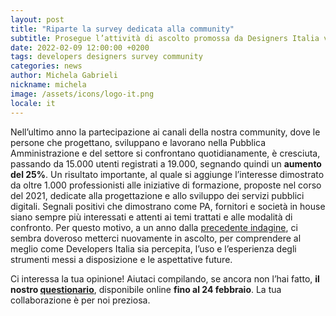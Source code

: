 ```yaml
---
layout: post
title: "Riparte la survey dedicata alla community"
subtitle: Prosegue l’attività di ascolto promossa da Designers Italia verso progettisti, sviluppatori e funzionari della PA
date: 2022-02-09 12:00:00 +0200
tags: developers designers survey community
categories: news
author: Michela Gabrieli
nickname: michela
image: /assets/icons/logo-it.png
locale: it
---
```


Nell’ultimo anno la partecipazione ai canali della nostra community, dove le persone che progettano, sviluppano e lavorano nella Pubblica Amministrazione e del settore si confrontano quotidianamente, è cresciuta, passando da 15.000 utenti registrati a 19.000, segnando quindi un **aumento del 25%**. Un risultato importante, al quale si aggiunge l’interesse dimostrato da oltre 1.000 professionisti alle iniziative di formazione, proposte nel corso del 2021, dedicate alla progettazione e allo sviluppo dei servizi pubblici digitali. Segnali positivi che dimostrano come PA, fornitori e società in house siano sempre più interessati e attenti ai temi trattati e alle modalità di confronto.
Per questo motivo, a un anno dalla [precedente indagine](https://medium.com/designers-italia/il-valore-della-community-per-designers-italia-e-developers-italia-bd486dff2a6d), ci sembra doveroso metterci nuovamente in ascolto, per comprendere al meglio come Developers Italia sia percepita, l’uso e l’esperienza degli strumenti messi a disposizione e le aspettative future.

Ci interessa la tua opinione! Aiutaci compilando, se ancora non l’hai fatto, **il nostro [questionario](https://ec.europa.eu/eusurvey/runner/communitysurvey2022_news)**, disponibile online **fino al 24 febbraio**. La tua collaborazione è per noi preziosa.
